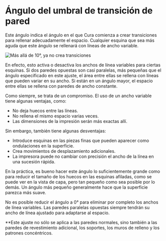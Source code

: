 Ángulo del umbral de transición de pared
====
Este ángulo indica el ángulo en el que Cura comienza a crear transiciones para rellenar adecuadamente el espacio. Cualquier esquina que sea más aguda que este ángulo se rellenará con líneas de ancho variable.

<!--screenshot {
"image_path": "wall_transition_angle.png",
"models": [{"script": "sharpening_corners.scad"}],
"camera_position": [0, 11, 106],
"settings": {
	"wall_transition_angle": 11,
	"wall_line_count": 4
},
"colours": 64
}-->
![Más allá de 10°, ya no crea transiciones](../images/wall_transition_angle.png)

En efecto, esto activa o desactiva los anchos de línea variables para ciertas esquinas. Si dos paredes opuestas son casi paralelas, más pequeñas que el ángulo especificado en este ajuste, el área entre ellas se rellena con líneas que pueden variar en su ancho. Si están en un ángulo mayor, el espacio entre ellas se rellena con paredes de ancho constante.

Como siempre, se trata de un compromiso. El uso de un ancho variable tiene algunas ventajas, como:
* No deja huecos entre las líneas.
* No rellena el mismo espacio varias veces.
* Las dimensiones de la impresión serán más exactas allí.

Sin embargo, también tiene algunas desventajas:
* Introduce esquinas en las piezas finas que pueden aparecer como ondulaciones en la superficie.
* Crea movimientos de desplazamiento adicionales.
* La impresora puede no cambiar con precisión el ancho de la línea en una sucesión rápida.

En la práctica, es bueno hacer este ángulo lo suficientemente grande como para reducir el tamaño de los huecos en las esquinas afiladas, como se puede ver en la vista de capa, pero tan pequeño como sea posible por lo demás. Un ángulo más pequeño generalmente hace que la superficie parezca más suave.

No es posible reducir el ángulo a 0° para eliminar por completo los anchos de línea variables. Las paredes paralelas opuestas siempre tendrán su ancho de línea ajustado para adaptarse al espacio.

**Este ajuste no sólo se aplica a las paredes normales, sino también a las paredes de revestimiento adicional, los soportes, los muros de relleno y los patrones concéntricos.